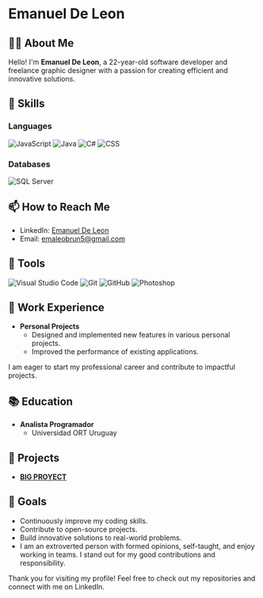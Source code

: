 # Emanuel De Leon


## 👨‍💻 About Me
Hello! I'm **Emanuel De Leon**, a 22-year-old software developer and freelance graphic designer with a passion for creating efficient and innovative solutions. 

## 🚀 Skills

### Languages
![JavaScript](https://img.shields.io/badge/JavaScript-ES6+-yellow)
![Java](https://img.shields.io/badge/Java-8%20%2F%2011%20%2F%2017-red)
![C#](https://img.shields.io/badge/C%23-.NET%20Core%20%2F%20Framework-blue)
![CSS](https://img.shields.io/badge/CSS3-Styling-blue)

### Databases
![SQL Server](https://img.shields.io/badge/SQL%20Server-Management%20Studio-orange)

## 📫 How to Reach Me
- LinkedIn: [Emanuel De Leon](https://www.linkedin.com/in/emanuel-de-leon-brun-99b78624a/)
- Email: [emaleobrun5@gmail.com](mailto:emaleobrun5@gmail.com)

## 🔧 Tools
![Visual Studio Code](https://img.shields.io/badge/Visual%20Studio%20Code-IDE-blue)
![Git](https://img.shields.io/badge/Git-Version%20Control-red)
![GitHub](https://img.shields.io/badge/GitHub-Repository%20Management-black)
![Photoshop](https://img.shields.io/badge/Photoshop-Graphic%20Design-blue)

## 💼 Work Experience
- **Personal Projects**
  - Designed and implemented new features in various personal projects.
  - Improved the performance of existing applications.
  
I am eager to start my professional career and contribute to impactful projects.

## 📚 Education
- **Analista Programador**
  - Universidad ORT Uruguay

## 🌟 Projects
- **[BIG PROYECT]((https://github.com/emaleobrunn/ProyectoGestionRestaurante.git))** 


## 🎯 Goals
- Continuously improve my coding skills.
- Contribute to open-source projects.
- Build innovative solutions to real-world problems.
- I am an extroverted person with formed opinions, self-taught, and enjoy working in teams. I stand out for my good contributions and responsibility.

  
Thank you for visiting my profile! Feel free to check out my repositories and connect with me on LinkedIn.
